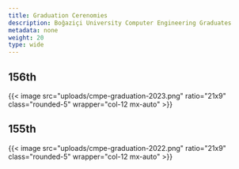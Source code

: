 ```yaml
---
title: Graduation Cerenomies
description: Boğaziçi University Computer Engineering Graduates
metadata: none
weight: 20
type: wide
---
```


## 156th

{{< image src="uploads/cmpe-graduation-2023.png" ratio="21x9" class="rounded-5" wrapper="col-12 mx-auto" >}}

## 155th

{{< image src="uploads/cmpe-graduation-2022.png" ratio="21x9" class="rounded-5" wrapper="col-12 mx-auto" >}}
